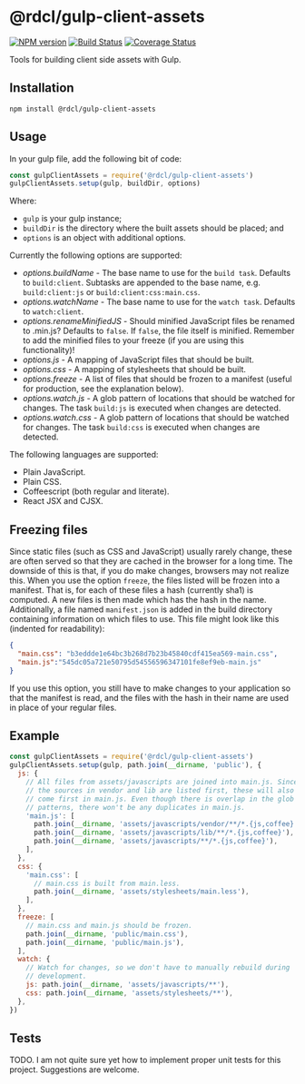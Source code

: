 # @rdcl/gulp-client-assets

[![NPM version][npm-image]][npm-url]
[![Build Status][travis-image]][travis-url]
[![Coverage Status][coveralls-image]][coveralls-url]

Tools for building client side assets with Gulp.

##  Installation
`npm install @rdcl/gulp-client-assets`

## Usage
In your gulp file, add the following bit of code:
```javascript
const gulpClientAssets = require('@rdcl/gulp-client-assets')
gulpClientAssets.setup(gulp, buildDir, options)
```
Where:
* `gulp` is your gulp instance;
* `buildDir` is the directory where the built assets should be placed; and
* `options` is an object with additional options.

Currently the following options are supported:
* *options.buildName* - The base name to use for the `build task`. Defaults to `build:client`. Subtasks are appended to the base name, e.g. `build:client:js` or `build:client:css:main.css`.
* *options.watchName* - The base name to use for the `watch task`. Defaults to `watch:client`.
* *options.renameMinifiedJS* - Should minified JavaScript files be renamed to .min.js? Defaults to `false`. If `false`, the file itself is minified. Remember to add the minified files to your freeze (if you are using this functionality)!
* *options.js* - A mapping of JavaScript files that should be built.
* *options.css* - A mapping of stylesheets that should be built.
* *options.freeze* - A list of files that should be frozen to a manifest (useful for production, see the explanation below).
* *options.watch.js* - A glob pattern of locations that should be watched for changes. The task `build:js` is executed when changes are detected.
* *options.watch.css* - A glob pattern of locations that should be watched for changes. The task `build:css` is executed when changes are detected.

The following languages are supported:
* Plain JavaScript.
* Plain CSS.
* Coffeescript (both regular and literate).
* React JSX and CJSX.

## Freezing files
Since static files (such as CSS and JavaScript) usually rarely change, these are often served so that they are cached in the browser for a long time. The downside of this is that, if you do make changes, browsers may not realize this. When you use the option `freeze`, the files listed will be frozen into a manifest. That is, for each of these files a hash (currently sha1) is computed. A new files is then made which has the hash in the name. Additionally, a file named `manifest.json` is added in the build directory containing information on which files to use. This file might look like this (indented for readability):
```json
{
  "main.css": "b3eddde1e64bc3b268d7b23b45840cdf415ea569-main.css",
  "main.js":"545dc05a721e50795d54556596347101fe8ef9eb-main.js"
}
```

If you use this option, you still have to make changes to your application so that the manifest is read, and the files with the hash in their name are used in place of your regular files.

## Example
```javascript
const gulpClientAssets = require('@rdcl/gulp-client-assets')
gulpClientAssets.setup(gulp, path.join(__dirname, 'public'), {
  js: {
    // All files from assets/javascripts are joined into main.js. Since
    // the sources in vendor and lib are listed first, these will also
    // come first in main.js. Even though there is overlap in the glob
    // patterns, there won't be any duplicates in main.js.
    'main.js': [
      path.join(__dirname, 'assets/javascripts/vendor/**/*.{js,coffee}'),
      path.join(__dirname, 'assets/javascripts/lib/**/*.{js,coffee}'),
      path.join(__dirname, 'assets/javascripts/**/*.{js,coffee}'),
    ],
  },
  css: {
    'main.css': [
      // main.css is built from main.less.
      path.join(__dirname, 'assets/stylesheets/main.less'),
    ],
  },
  freeze: [
    // main.css and main.js should be frozen.
    path.join(__dirname, 'public/main.css'),
    path.join(__dirname, 'public/main.js'),
  ],
  watch: {
    // Watch for changes, so we don't have to manually rebuild during
    // development.
    js: path.join(__dirname, 'assets/javascripts/**'),
    css: path.join(__dirname, 'assets/stylesheets/**'),
  },
})
```

## Tests
TODO. I am not quite sure yet how to implement proper unit tests for
this project. Suggestions are welcome.


[npm-image]: https://img.shields.io/npm/v/@rdcl/gulp-client-assets.svg?style=flat-square
[npm-url]: https://www.npmjs.com/package/@rdcl/gulp-client-assets
[travis-image]: https://img.shields.io/travis/rudiculous/gulp-client-assets/master.svg?style=flat-square 
[travis-url]: https://travis-ci.org/rudiculous/gulp-client-assets
[coveralls-image]: https://img.shields.io/coveralls/rudiculous/gulp-client-assets/master.svg?style=flat-square
[coveralls-url]: https://coveralls.io/github/rudiculous/gulp-client-assets?branch=master
